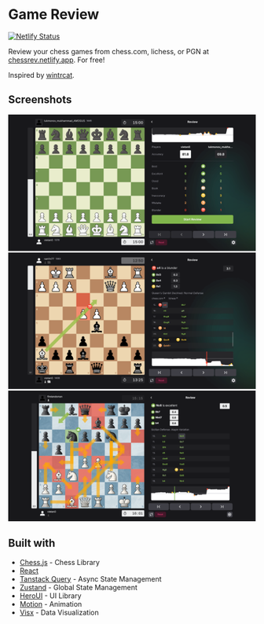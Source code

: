 # Game Review

[![Netlify Status](https://api.netlify.com/api/v1/badges/56a240d2-0f8e-4060-83db-f7052020718c/deploy-status)](https://app.netlify.com/projects/chessrev/deploys)

Review your chess games from chess.com, lichess, or PGN at [chessrev.netlify.app](https://chessrev.netlify.app/). For free!

Inspired by [wintrcat](https://www.youtube.com/watch?v=N6dIEzA--7Y).

## Screenshots

![](./screenshots/1.jpg)
![](./screenshots/2.jpg)
![](./screenshots/3.jpg)

## Built with

- [Chess.js](https://github.com/jhlywa/chess.js) - Chess Library
- [React](https://reactjs.org/)
- [Tanstack Query](https://tanstack.com/query/latest) - Async State Management
- [Zustand](https://zustand-demo.pmnd.rs/) - Global State Management
- [HeroUI](https://www.heroui.com/) - UI Library
- [Motion](https://motion.dev/) - Animation
- [Visx](https://airbnb.io/visx/) - Data Visualization
